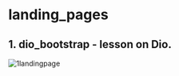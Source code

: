 # landing_pages

## 1. dio_bootstrap - lesson on Dio.
![1landingpage](https://user-images.githubusercontent.com/99212007/163655070-8dd1266c-1e36-43b5-8b26-f5ff8b625672.png)
